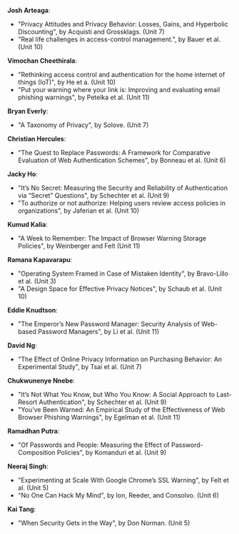 **Josh Arteaga**:
- "Privacy Attitudes and Privacy Behavior: Losses, Gains, and Hyperbolic Discounting", by Acquisti and Grossklags. (Unit 7)
- "Real life challenges in access-control management.", by Bauer et al. (Unit 10)

**Vimochan Cheethirala**:
- "Rethinking access control and authentication for the home internet of things (IoT)", by He et a. (Unit 10)
- "Put your warning where your link is: Improving and evaluating email phishing warnings", by Petelka et al. (Unit 11)

**Bryan Everly**:
- "A Taxonomy of Privacy", by Solove. (Unit 7)

**Christian Hercules**:
- "The Quest to Replace Passwords: A Framework for Comparative Evaluation of Web Authentication Schemes", by Bonneau et al. (Unit 6)

**Jacky Ho**:
- "It’s No Secret: Measuring the Security and Reliability of Authentication via “Secret” Questions", by Schechter et al. (Unit 9)
- "To authorize or not authorize: Helping users review access policies in organizations", by Jaferian et al. (Unit 10)

**Kumud Kalia**:
- "A Week to Remember: The Impact of Browser Warning Storage Policies", by Weinberger and Felt (Unit 11)

**Ramana Kapavarapu**:
- "Operating System Framed in Case of Mistaken Identity", by Bravo-Lillo et al. (Unit 3)
- "A Design Space for Effective Privacy Notices", by Schaub et al. (Unit 10)

**Eddie Knudtson**:
- "The Emperor’s New Password Manager: Security Analysis of Web-based Password Managers", by Li et al. (Unit 11)

**David Ng**:
- "The Effect of Online Privacy Information on Purchasing Behavior: An Experimental Study", by Tsai et al. (Unit 7)

**Chukwunenye Nnebe**:
- "It’s Not What You Know, but Who You Know: A Social Approach to Last-Resort Authentication", by Schechter et al. (Unit 9)
- "You’ve Been Warned: An Empirical Study of the Effectiveness of Web Browser Phishing Warnings", by Egelman et al. (Unit 11)

**Ramadhan Putra**:
- "Of Passwords and People: Measuring the Effect of Password-Composition Policies", by Komanduri et al. (Unit 9)

**Neeraj Singh**:
- "Experimenting at Scale With Google Chrome’s SSL Warning", by Felt et al. (Unit 5)
- "No One Can Hack My Mind", by Ion, Reeder, and Consolvo. (Unit 6)

**Kai Tang**:
- "When Security Gets in the Way", by Don Norman. (Unit 5)
